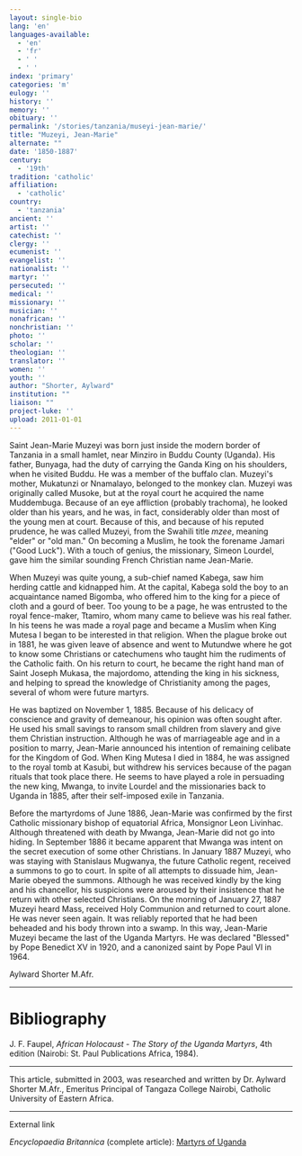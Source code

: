 ```yaml
---
layout: single-bio
lang: 'en'
languages-available:
  - 'en'
  - 'fr'
  - ' '
  - ' '
index: 'primary'
categories: 'm'
eulogy: ''
history: ''
memory: ''
obituary: ''
permalink: '/stories/tanzania/museyi-jean-marie/'
title: "Muzeyi, Jean-Marie"
alternate: ""
date: '1850-1887'
century:
  - '19th'
tradition: 'catholic'
affiliation:
  - 'catholic'
country:
  - 'tanzania'
ancient: ''
artist: ''
catechist: ''
clergy: ''
ecumenist: ''
evangelist: ''
nationalist: ''
martyr: ''
persecuted: ''
medical: ''
missionary: ''
musician: ''
nonafrican: ''
nonchristian: ''
photo: ''
scholar: ''
theologian: ''
translator: ''
women: ''
youth: ''
author: "Shorter, Aylward"
institution: ""
liaison: ""
project-luke: ''
upload: 2011-01-01
---
```




Saint Jean-Marie Muzeyi was born just inside the modern border of  Tanzania in a small hamlet, near Minziro in Buddu County  (Uganda). His father,  Bunyaga, had the duty of  carrying the Ganda King on his shoulders, when he visited Buddu. He was a member of the buffalo clan. Muzeyi's mother,  Mukatunzi or Nnamalayo, belonged to the monkey clan. Muzeyi was originally called Musoke, but at the royal court he acquired the name Muddembuga. Because of an eye affliction (probably trachoma), he looked older than his years, and he was, in fact, considerably older than most of the young men at court. Because of this, and because of his reputed prudence, he was called Muzeyi, from the Swahili title *mzee*, meaning "elder" or "old man." On becoming a Muslim, he took the forename Jamari ("Good Luck"). With a touch of genius, the missionary, Simeon Lourdel, gave him the similar sounding French Christian name Jean-Marie.

When Muzeyi was quite young, a sub-chief named Kabega, saw him herding cattle and kidnapped him. At the capital, Kabega sold the boy to an acquaintance named Bigomba, who offered him to the king for a piece of cloth and a gourd of beer. Too young to be a page, he was entrusted to the royal fence-maker, Ttamiro, whom many came to believe was his real father. In his teens he was made a royal page and became a Muslim when King Mutesa I began to be interested in that religion. When the plague broke out in 1881, he was given leave of absence and went to Mutundwe where he got to know some Christians or catechumens who taught him the rudiments of the Catholic faith. On his return to court, he became the right hand man of Saint Joseph Mukasa, the majordomo, attending the king in his sickness, and helping to spread the knowledge of Christianity among the pages, several of whom were future martyrs.

He was baptized on November 1, 1885. Because of his delicacy of conscience and gravity of demeanour, his opinion was often sought after. He used his small savings to ransom small children from slavery and give them Christian instruction. Although he was of marriageable age and in a position to marry, Jean-Marie announced his intention of remaining celibate for the Kingdom of God. When King Mutesa I died in 1884, he was assigned to the royal tomb at Kasubi, but withdrew his services because of the pagan rituals that took place there. He seems to have played a role in persuading the new king, Mwanga, to invite Lourdel and the missionaries back to Uganda in 1885, after their self-imposed exile in Tanzania.

Before the martyrdoms of June 1886,  Jean-Marie was confirmed by the first Catholic missionary bishop of equatorial Africa, Monsignor Leon Livinhac. Although threatened with death by Mwanga, Jean-Marie did not go into hiding. In September 1886 it became apparent that Mwanga was intent on the secret execution of some other Christians. In January 1887 Muzeyi, who was staying with Stanislaus Mugwanya, the future Catholic regent, received a summons to go to court. In spite of all attempts to dissuade him, Jean-Marie obeyed the summons. Although he was received kindly by the king and his chancellor, his suspicions were aroused by their insistence that he return with other selected Christians. On the morning of January 27, 1887 Muzeyi heard Mass, received Holy Communion and returned to court alone. He was never seen again. It was reliably reported that he had been beheaded and his body thrown into a swamp. In this way, Jean-Marie Muzeyi became the last of the Uganda Martyrs. He was declared "Blessed" by Pope Benedict XV in 1920, and a canonized saint by Pope Paul VI in 1964.

Aylward Shorter M.Afr.

---

# Bibliography

J. F. Faupel, *African Holocaust - The Story of the Uganda Martyrs*, 4th edition (Nairobi: St. Paul Publications Africa,  1984).

---

This article, submitted in 2003, was researched and written by Dr. Aylward Shorter M.Afr., Emeritus Principal of Tangaza College Nairobi, Catholic University of Eastern Africa.

---

External link

*Encyclopaedia Britannica*  (complete article): [ Martyrs of Uganda](http://www.britannica.com/eb/article-9074103/Martyrs-of-Uganda)